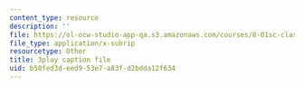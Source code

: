 ```yaml
---
content_type: resource
description: ''
file: https://ol-ocw-studio-app-qa.s3.amazonaws.com/courses/8-01sc-classical-mechanics-fall-2016/b50fed3deed953e7a83fd2bdda12f634_F3N5EkMX_ks.vtt
file_type: application/x-subrip
resourcetype: Other
title: 3play caption file
uid: b50fed3d-eed9-53e7-a83f-d2bdda12f634
---
```

